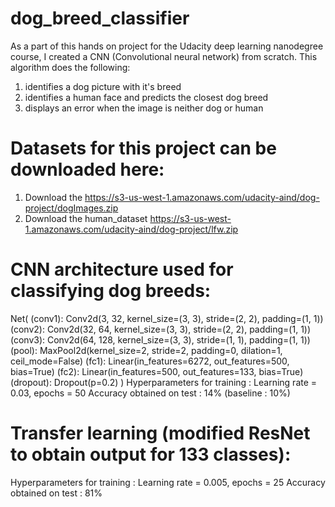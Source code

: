 # dog_breed_classifier
As a part of this hands on project for the Udacity deep learning nanodegree course, I created a CNN (Convolutional neural network) from scratch. This algorithm does the following:
1. identifies a dog picture with it's breed
2. identifies a human face and predicts the closest dog breed
3. displays an error when the image is neither dog or human

# Datasets for this project can be downloaded here:
1. Download the https://s3-us-west-1.amazonaws.com/udacity-aind/dog-project/dogImages.zip
2. Download the human_dataset https://s3-us-west-1.amazonaws.com/udacity-aind/dog-project/lfw.zip

# CNN architecture used for classifying dog breeds: 
Net(
  (conv1): Conv2d(3, 32, kernel_size=(3, 3), stride=(2, 2), padding=(1, 1))
  (conv2): Conv2d(32, 64, kernel_size=(3, 3), stride=(2, 2), padding=(1, 1))
  (conv3): Conv2d(64, 128, kernel_size=(3, 3), stride=(1, 1), padding=(1, 1))
  (pool): MaxPool2d(kernel_size=2, stride=2, padding=0, dilation=1, ceil_mode=False)
  (fc1): Linear(in_features=6272, out_features=500, bias=True)
  (fc2): Linear(in_features=500, out_features=133, bias=True)
  (dropout): Dropout(p=0.2)
)
Hyperparameters for training : Learning rate = 0.03, epochs = 50
Accuracy obtained on test : 14% (baseline : 10%)

# Transfer learning (modified ResNet to obtain output for 133 classes):
Hyperparameters for training : Learning rate = 0.005, epochs = 25
Accuracy obtained on test : 81%
